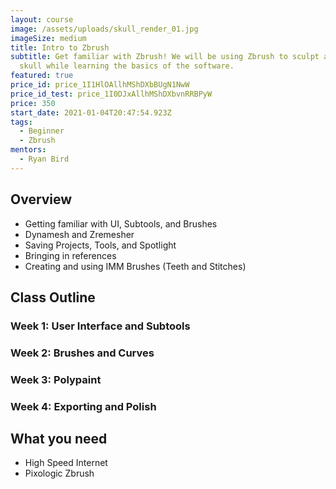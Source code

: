 ```yaml
---
layout: course
image: /assets/uploads/skull_render_01.jpg
imageSize: medium
title: Intro to Zbrush
subtitle: Get familiar with Zbrush! We will be using Zbrush to sculpt a cartoony
  skull while learning the basics of the software.
featured: true
price_id: price_1I1HlOAllhMShDXbBUgN1NwW
price_id_test: price_1I0DJxAllhMShDXbvnRRBPyW
price: 350
start_date: 2021-01-04T20:47:54.923Z
tags:
  - Beginner
  - Zbrush
mentors:
  - Ryan Bird
---
```

## Overview

* Getting familiar with UI, Subtools, and Brushes
* Dynamesh and Zremesher
* Saving Projects, Tools, and Spotlight
* Bringing in references
* Creating and using IMM Brushes (Teeth and Stitches)

## Class Outline

### Week 1: User Interface and Subtools

### Week 2: Brushes and Curves

### Week 3: Polypaint

### Week 4: Exporting and Polish

## What you need

* High Speed Internet
* [](https://www.blender.org/)Pixologic Zbrush